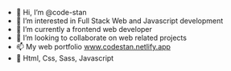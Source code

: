 - 👋 Hi, I’m @code-stan
- 👀 I’m interested in Full Stack Web and Javascript development
- 🌱 I’m currently a frontend web developer 
- 💞️ I’m looking to collaborate on web related projects
- 📫 My web portfolio www.codestan.netlify.app
- 🧠 Html, Css, Sass, Javascript

<!---
code-stan/code-stan is a ✨ special ✨ repository because its `README.md` (this file) appears on your GitHub profile.
You can click the Preview link to take a look at your changes.
--->
